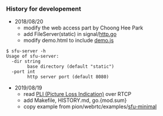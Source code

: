 ### History for developement

- 2018/08/20
    - modify the web access part by Choong Hee Park
    - add FileServer(static) in signal/[http.go](internal/signal/http.go)
    - modify demo.html to include [demo.js](static/demo.js)
```
$ sfu-server -h
Usage of sfu-server:
  -dir string
        base directory (default "static")
  -port int
        http server port (default 8080)
```

- 2019/08/19
    - read [PLI (Picture Loss Indication)](https://webrtcglossary.com/pli/) over RTCP
    - add Makefile, HISTORY.md, go.{mod.sum}
    - copy example from pion/webrtc/examples/[sfu-minimal](https://github.com/pion/webrtc/tree/master/examples/sfu-minimal)

